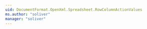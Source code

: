```yaml
---
uid: DocumentFormat.OpenXml.Spreadsheet.RowColumnActionValues
ms.author: "soliver"
manager: "soliver"
---
```

